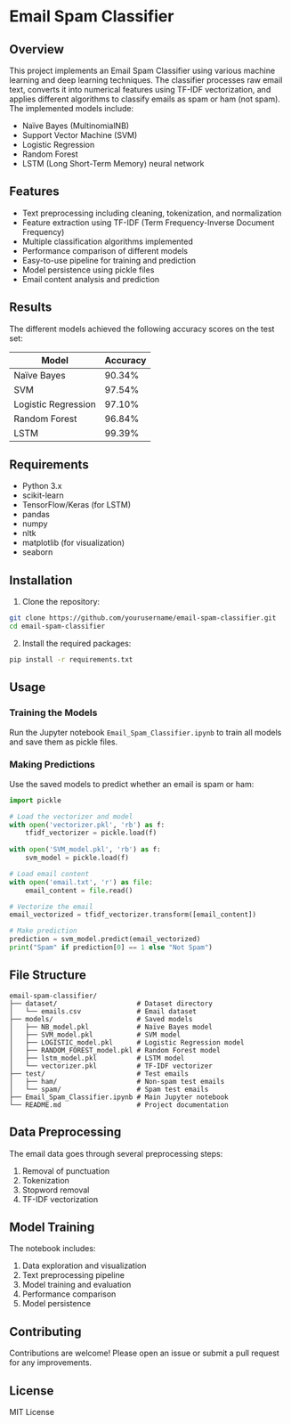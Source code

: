 # Email Spam Classifier

## Overview
This project implements an Email Spam Classifier using various machine learning and deep learning techniques. The classifier processes raw email text, converts it into numerical features using TF-IDF vectorization, and applies different algorithms to classify emails as spam or ham (not spam). The implemented models include:
* Naïve Bayes (MultinomialNB)
* Support Vector Machine (SVM)
* Logistic Regression
* Random Forest
* LSTM (Long Short-Term Memory) neural network

## Features
* Text preprocessing including cleaning, tokenization, and normalization
* Feature extraction using TF-IDF (Term Frequency-Inverse Document Frequency)
* Multiple classification algorithms implemented
* Performance comparison of different models
* Easy-to-use pipeline for training and prediction
* Model persistence using pickle files
* Email content analysis and prediction

## Results
The different models achieved the following accuracy scores on the test set:

| Model | Accuracy |
|-------|----------|
| Naïve Bayes | 90.34% |
| SVM | 97.54% |
| Logistic Regression | 97.10% |
| Random Forest | 96.84% |
| LSTM | 99.39% |

## Requirements
* Python 3.x
* scikit-learn
* TensorFlow/Keras (for LSTM)
* pandas
* numpy
* nltk
* matplotlib (for visualization)
* seaborn

## Installation
1. Clone the repository:
```bash
git clone https://github.com/yourusername/email-spam-classifier.git
cd email-spam-classifier
```

2. Install the required packages:
```bash
pip install -r requirements.txt
```

## Usage

### Training the Models
Run the Jupyter notebook `Email_Spam_Classifier.ipynb` to train all models and save them as pickle files.

### Making Predictions
Use the saved models to predict whether an email is spam or ham:
```python
import pickle

# Load the vectorizer and model
with open('vectorizer.pkl', 'rb') as f:
    tfidf_vectorizer = pickle.load(f)
    
with open('SVM_model.pkl', 'rb') as f:
    svm_model = pickle.load(f)

# Load email content
with open('email.txt', 'r') as file:
    email_content = file.read()

# Vectorize the email
email_vectorized = tfidf_vectorizer.transform([email_content])

# Make prediction
prediction = svm_model.predict(email_vectorized)
print("Spam" if prediction[0] == 1 else "Not Spam")
```

## File Structure
```
email-spam-classifier/
├── dataset/                    # Dataset directory
│   └── emails.csv              # Email dataset
├── models/                     # Saved models
│   ├── NB_model.pkl            # Naïve Bayes model
│   ├── SVM_model.pkl           # SVM model
│   ├── LOGISTIC_model.pkl      # Logistic Regression model
│   ├── RANDOM_FOREST_model.pkl # Random Forest model
│   ├── lstm_model.pkl          # LSTM model
│   └── vectorizer.pkl          # TF-IDF vectorizer
├── test/                       # Test emails
│   ├── ham/                    # Non-spam test emails
│   └── spam/                   # Spam test emails
├── Email_Spam_Classifier.ipynb # Main Jupyter notebook
└── README.md                   # Project documentation
```

## Data Preprocessing
The email data goes through several preprocessing steps:
1. Removal of punctuation
2. Tokenization
3. Stopword removal
4. TF-IDF vectorization

## Model Training
The notebook includes:
1. Data exploration and visualization
2. Text preprocessing pipeline
3. Model training and evaluation
4. Performance comparison
5. Model persistence

## Contributing
Contributions are welcome! Please open an issue or submit a pull request for any improvements.

## License
MIT License
